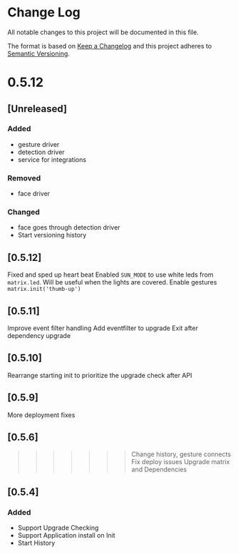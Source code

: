 # Change Log
All notable changes to this project will be documented in this file.

The format is based on [Keep a Changelog](http://keepachangelog.com/)
and this project adheres to [Semantic Versioning](http://semver.org/).

0.5.12
=======
## [Unreleased]
### Added
- gesture driver
- detection driver
- service for integrations

### Removed
- face driver

### Changed
- face goes through detection driver
- Start versioning history

## [0.5.12]
Fixed and sped up heart beat
Enabled `SUN_MODE` to use white leds from `matrix.led`. Will be useful when the lights are covered.
Enable gestures `matrix.init('thumb-up')`

## [0.5.11]

Improve event filter handling
Add eventfilter to upgrade
Exit after dependency upgrade


## [0.5.10]
Rearrange starting init to prioritize the upgrade check after API


## [0.5.9]
More deployment fixes

## [0.5.6]
>>>>>>> Change history, gesture connects
Fix deploy issues
Upgrade matrix and Dependencies

## [0.5.4]
### Added
* Support Upgrade Checking
* Support Application install on Init
* Start History
